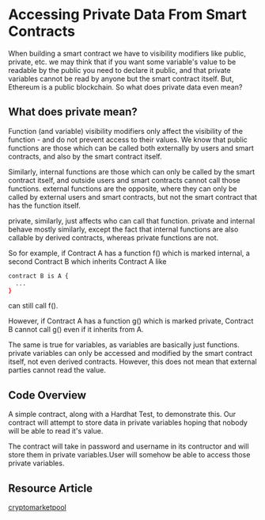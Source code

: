 # Accessing Private Data From Smart Contracts

When building a smart contract we have to  visibility modifiers like public, private, etc. we may think that if you want some variable's value to be readable by the public you need to declare it public, and that private variables cannot be read by anyone but the smart contract itself. But, Ethereum is a public blockchain. So what does private data even mean?

## What does private mean?

Function (and variable) visibility modifiers only affect the visibility of the function - and do not prevent access to their values. We know that public functions are those which can be called both externally by users and smart contracts, and also by the smart contract itself.

Similarly, internal functions are those which can only be called by the smart contract itself, and outside users and smart contracts cannot call those functions. external functions are the opposite, where they can only be called by external users and smart contracts, but not the smart contract that has the function itself.

private, similarly, just affects who can call that function. private and internal behave mostly similarly, except the fact that internal functions are also callable by derived contracts, whereas private functions are not.

So for example, if Contract A has a function f() which is marked internal, a second Contract B which inherits Contract A like

``` bash
contract B is A {
  ...
}
```
can still call f().

However, if Contract A has a function g() which is marked private, Contract B cannot call g() even if it inherits from A.

The same is true for variables, as variables are basically just functions. private variables can only be accessed and modified by the smart contract itself, not even derived contracts. However, this does not mean that external parties cannot read the value.


## Code Overview
A simple contract, along with a Hardhat Test, to demonstrate this. Our contract will attempt to store data in private variables hoping that nobody will be able to read it's value.

The contract will take in password and username in its contructor and will store them in private variables.User will somehow be able to access those private variables.

## Resource Article
[cryptomarketpool](https://cryptomarketpool.com/access-private-data-on-the-eth-blockchain/)
